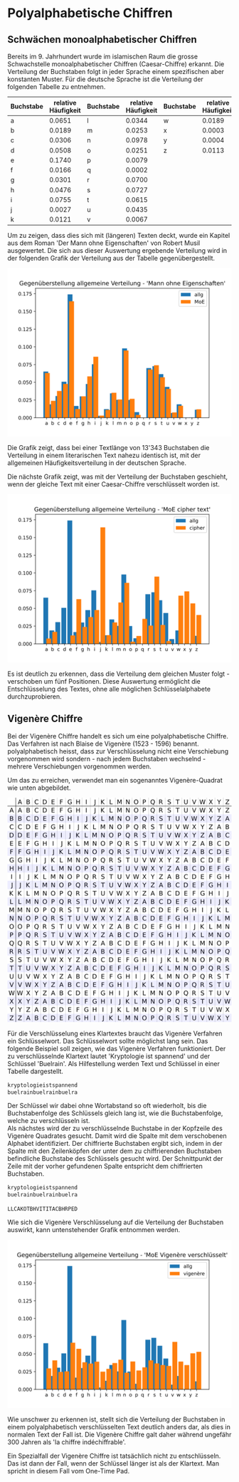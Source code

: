 # Polyalphabetische Chiffren

## Schwächen monoalphabetischer Chiffren

Bereits im 9. Jahrhundert wurde im islamischen Raum die grosse Schwachstelle
monoalphabetischer Chiffren (Caesar-Chiffre) erkannt. Die Verteilung der
Buchstaben folgt in jeder Sprache einem spezifischen aber konstanten Muster. Für
die deutsche Sprache ist die Verteilung der folgenden Tabelle zu entnehmen.

| Buchstabe | relative Häufigkeit | Buchstabe | relative Häufigkeit | Buchstabe | relative Häufigkeit |
| --- | --- | --- | --- | --- | --- | 
| a | 0.0651 | l | 0.0344 | w | 0.0189 |
| b | 0.0189 | m | 0.0253 | x | 0.0003 |
| c | 0.0306 | n | 0.0978 | y | 0.0004 |
| d | 0.0508 | o | 0.0251 | z | 0.0113 |
| e | 0.1740 | p | 0.0079 | |
| f | 0.0166 | q | 0.0002 | |
| g | 0.0301 | r | 0.0700 | |
| h | 0.0476 | s | 0.0727 | |
| i | 0.0755 | t | 0.0615 | |
| j | 0.0027 | u | 0.0435 | |
| k | 0.0121 | v | 0.0067 | |

Um zu zeigen, dass dies sich mit (längeren) Texten deckt, wurde ein Kapitel aus
dem Roman 'Der Mann ohne Eigenschaften' von Robert Musil ausgewertet. Die sich
aus dieser Auswertung ergebende Verteilung wird in der folgenden Grafik der
Verteilung aus der Tabelle gegenübergestellt.

![](plain.svg)

Die Grafik zeigt, dass bei einer Textlänge von 13'343 Buchstaben die Verteilung
in einem literarischen Text nahezu identisch ist, mit der allgemeinen
Häufigkeitsverteilung in der deutschen Sprache.

Die nächste Grafik zeigt, was mit der Verteilung der Buchstaben geschieht, wenn
der gleiche Text mit einer Caesar-Chiffre verschlüsselt worden ist.

![](cipher.svg)

Es ist deutlich zu erkennen, dass die Verteilung dem gleichen Muster folgt -
verschoben um fünf Positionen. Diese Auswertung ermöglicht die Entschlüsselung
des Textes, ohne alle möglichen Schlüsselalphabete durchzuprobieren.

## Vigenère Chiffre

Bei der Vigenère Chiffre handelt es sich um eine polyalphabetische Chiffre. Das
Verfahren ist nach Blaise de Vigenère (1523 - 1596) benannt. polyalphabetisch
heisst, dass zur Verschlüsselung nicht eine Verschiebung vorgenommen wird
sondern - nach jedem Buchstaben wechselnd - mehrere Verschiebungen
vorgenommen werden.

Um das zu erreichen, verwendet man ein sogenanntes Vigenère-Quadrat wie unten
abgebildet. 

![](vigenere_square_shading.svg)

Für die Verschlüsselung eines Klartextes braucht das Vigenère Verfahren ein
Schlüsselwort. Das Schlüsselwort sollte möglichst lang sein. Das folgende
Beispiel soll zeigen, wie das Vigenère Verfahren funktioniert. Der zu
verschlüsselnde Klartext lautet 'Kryptologie ist spannend' und der
Schlüssel
'Buelrain'. Als Hilfestellung werden Text und Schlüssel in einer Tabelle
dargestellt.

```
kryptologieistspannend
buelrainbuelrainbuelra
```

Der Schlüssel wir dabei ohne Wortabstand so oft wiederholt, bis die
Buchstabenfolge des Schlüssels gleich lang ist, wie die Buchstabenfolge, welche
zu verschlüsseln ist.  
Als nächstes wird der zu verschlüsselnde Buchstabe in der Kopfzeile des Vigenère
Quadrates gesucht. Damit wird die Spalte mit dem verschobenen Alphabet
identifiziert. Der chiffrierte Buchstaben ergibt sich, indem in der Spalte mit
den Zeilenköpfen der unter dem zu chiffrierenden Buchstaben befindliche
Buchstabe des Schlüssels gesucht wird. Der Schnittpunkt der Zeile mit der vorher
gefundenen Spalte entspricht dem chiffrierten Buchstaben.

```
kryptologieistspannend
buelrainbuelrainbuelra

LLCAKOTBHVITITACBHRPED
```

Wie sich die Vigenère Verschlüsselung auf die Verteilung der Buchstaben
auswirkt, kann untenstehender Grafik entnommen werden.

![](vigenere.svg)

Wie unschwer zu erkennen ist, stellt sich die Verteilung der Buchstaben in einem
polyalphabetisch verschlüsselten Text deutlich anders dar, als dies in normalen
Text der Fall ist. Die Vigenère Chiffre galt daher während ungefähr 300 Jahren
als 'la chiffre indéchiffrable'.

Ein Spezialfall der Vigenère Chiffre ist tatsächlich nicht zu entschlüsseln. Das
ist dann der Fall, wenn der Schlüssel länger ist als der Klartext.
Man spricht in diesem Fall vom One-Time Pad.